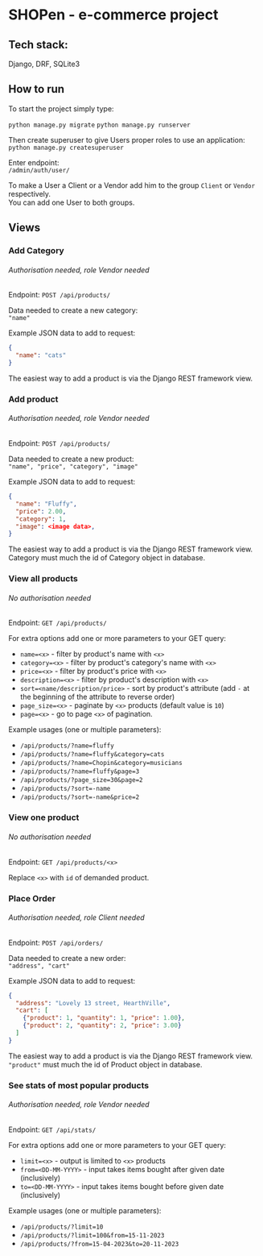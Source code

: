 # SHOPen - e-commerce project

## Tech stack:
Django, DRF, SQLite3


## How to run

To start the project simply type:

`python manage.py migrate`
`python manage.py runserver`

Then create superuser to give Users proper roles to use an application:<br>
`python manage.py createsuperuser`

Enter endpoint: <br>
`/admin/auth/user/`

To make a User a Client or a Vendor add him to the group `Client` or `Vendor` respectively.<br>
You can add one User to both groups.

## Views

### Add Category
###### Authorisation needed, role Vendor needed
Endpoint: `POST /api/products/`

Data needed to create a new category:<br>
`"name"`

Example JSON data to add to request:<br>
```json
{
  "name": "cats"
}
```
The easiest way to add a product is via the Django REST framework view.


### Add product
###### Authorisation needed, role Vendor needed
Endpoint: `POST /api/products/`

Data needed to create a new product:<br>
`"name", "price", "category", "image"`

Example JSON data to add to request:<br>
```json
{
  "name": "Fluffy",
  "price": 2.00,
  "category": 1,
  "image": <image data>,
}
```
The easiest way to add a product is via the Django REST framework view.<br>
Category must much the id of Category object in database.

### View all products
###### No authorisation needed
Endpoint: `GET /api/products/`

For extra options add one or more parameters to your GET query:<br>
- `name=<x>` - filter by product's name with `<x>`<br>
- `category=<x>` - filter by product's category's name with `<x>`<br>
- `price=<x>` - filter by product's price with `<x>`<br>
- `description=<x>` - filter by product's description with `<x>`<br>
- `sort=<name/description/price>` - sort by product's attribute (add `-` at the beginning of the attribute to reverse order)<br>
- `page_size=<x>` - paginate by `<x>` products (default value is `10`)
- `page=<x>` - go to page `<x>` of pagination.<br>

Example usages (one or multiple parameters):<br>
- `/api/products/?name=fluffy`
- `/api/products/?name=fluffy&category=cats`
- `/api/products/?name=Chopin&category=musicians`
- `/api/products/?name=fluffy&page=3`
- `/api/products/?page_size=30&page=2`
- `/api/products/?sort=-name`
- `/api/products/?sort=-name&price=2`

### View one product
###### No authorisation needed

Endpoint: `GET /api/products/<x>`

Replace `<x>` with `id` of demanded product.

### Place Order
###### Authorisation needed, role Client needed

Endpoint: `POST /api/orders/`

Data needed to create a new order:<br>
`"address", "cart"`

Example JSON data to add to request:<br>
```json
{
  "address": "Lovely 13 street, HearthVille",
  "cart": [
    {"product": 1, "quantity": 1, "price": 1.00},
    {"product": 2, "quantity": 2, "price": 3.00}
  ]
}
```
The easiest way to add a product is via the Django REST framework view.<br>
`"product"` must much the id of Product object in database.


### See stats of most popular products
###### Authorisation needed, role Vendor needed

Endpoint: `GET /api/stats/`

For extra options add one or more parameters to your GET query:
- `limit=<x>` - output is limited to `<x>` products
- `from=<DD-MM-YYYY>` - input takes items bought after given date (inclusively)
- `to=<DD-MM-YYYY>` - input takes items bought before given date (inclusively)

Example usages (one or multiple parameters):<br>
- `/api/products/?limit=10`
- `/api/products/?limit=100&from=15-11-2023`
- `/api/products/?from=15-04-2023&to=20-11-2023`
